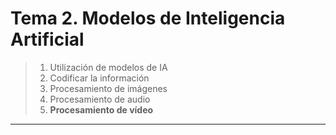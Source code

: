 # Tema 2. Modelos de Inteligencia Artificial

> 1. Utilización de modelos de IA
> 2. Codificar la información
> 3. Procesamiento de imágenes
> 4. Procesamiento de audio
> 5. **Procesamiento de vídeo**
---

